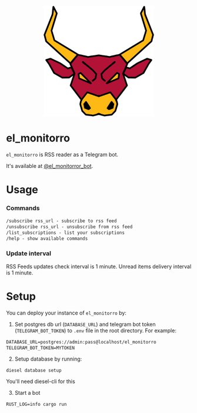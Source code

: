 <p align="center"><img src="el_monitorro_logo.png" alt="el_monitorro" height="300px"></p>

# el_monitorro

`el_monitorro` is RSS reader as a Telegram bot.

It's available at [@el_monitorror_bot](https://t.me/el_monitorro_bot).

# Usage

### Commands

```
/subscribe rss_url - subscribe to rss feed
/unsubscribe rss_url - unsubscribe from rss feed
/list_subscriptions - list your subscriptions
/help - show available commands
```

### Update interval

RSS Feeds updates check interval is 1 minute.
Unread items delivery interval is 1 minute.


# Setup

You can deploy your instance of `el_monitorro` by:

1. Set postgres db url (`DATABASE_URL`) and telegram bot token (`TELEGRAM_BOT_TOKEN`) to `.env` file in the root directory. For example:

```
DATABASE_URL=postgres://admin:pass@localhost/el_monitorro
TELEGRAM_BOT_TOKEN=MYTOKEN
```

2. Setup database by running:

```
diesel database setup
```

You'll need diesel-cli for this

3. Start a bot

```
RUST_LOG=info cargo run
```
